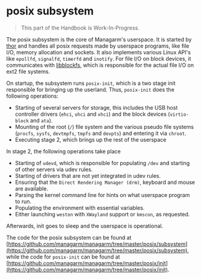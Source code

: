 # posix subsystem

> This part of the Handbook is Work-In-Progress.

The posix subsystem is the core of Managarm's userspace. It is started by [thor](../thoreir/index.md) and handles all posix requests made by userspace programs, like file I/O, memory allocation and sockets. It also implements various Linux API's like `epollfd`, `signalfd`, `timerfd` and `inotify`. For file I/O on block devices, it communicates with [libblockfs](../drivers/libblockfs/index.md), which is responsible for the actual file I/O on ext2 file systems.

On startup, the subsystem runs `posix-init`, which is a two stage init responsible for bringing up the userland. Thus, `posix-init` does the following operations:
- Starting of several servers for storage, this includes the USB host controller drivers (`ehci`, `uhci` and `xhci`) and the block devices (`virtio-block` and `ata`).
- Mounting of the root (`/`) file system and the various pseudo file systems (`procfs`, `sysfs`, `devtmpfs`, `tmpfs` and `devpts`) and entering it via `chroot`.
- Executing stage 2, which brings up the rest of the userspace

In stage 2, the following operations take place
- Starting of `udevd`, which is responsible for populating `/dev` and starting of other servers via udev rules.
- Starting of drivers that are not yet integrated in udev rules.
- Ensuring that the `Direct Rendering Manager (drm)`, keyboard and mouse are available.
- Parsing the kernel command line for hints on what userspace program to run.
- Populating the environment with essential variables.
- Either launching `weston` with `XWayland` support or `kmscon`, as requested.

Afterwards, init goes to sleep and the userspace is operational.

The code for the posix subsystem can be found at [https://github.com/managarm/managarm/tree/master/posix/subsystem](https://github.com/managarm/managarm/tree/master/posix/subsystem), while the code for `posix-init` can be found at [https://github.com/managarm/managarm/tree/master/posix/init](https://github.com/managarm/managarm/tree/master/posix/init).